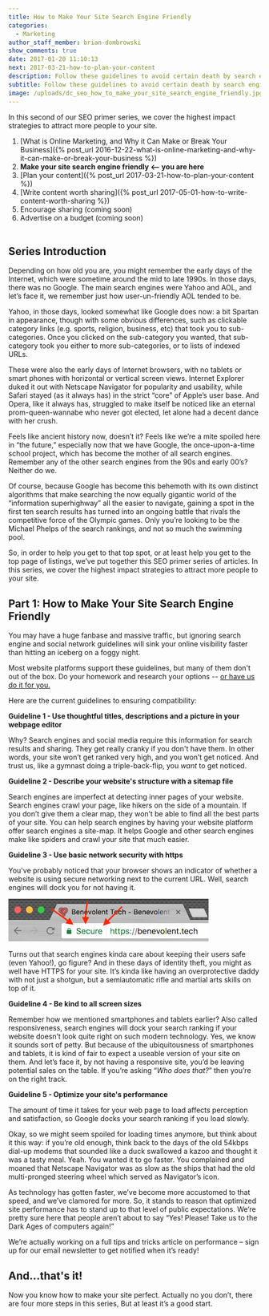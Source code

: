```yaml
---
title: How to Make Your Site Search Engine Friendly
categories:
  - Marketing
author_staff_member: brian-dombrowski
show_comments: true
date: 2017-01-20 11:10:13
next: 2017-03-21-how-to-plan-your-content
description: Follow these guidelines to avoid certain death by search engine gods.
subtitle: Follow these guidelines to avoid certain death by search engine gods.
image: /uploads/dc_seo_how_to_make_your_site_search_engine_friendly.jpg
---
```



In this second of our SEO primer series, we cover the highest impact strategies to attract more people to your site.

1. [What is Online Marketing, and Why it Can Make or Break Your Business]({% post_url 2016-12-22-what-is-online-marketing-and-why-it-can-make-or-break-your-business %})
2. **Make your site search engine friendly &lt;– you are here**
3. [Plan your content]({% post_url 2017-03-21-how-to-plan-your-content %})
4. [Write content worth sharing]({% post_url 2017-05-01-how-to-write-content-worth-sharing %})
5. Encourage sharing (coming soon)
6. Advertise on a budget (coming soon)
<br><br>

## **Series Introduction**

Depending on how old you are, you might remember the early days of the Internet, which were sometime around the mid to late 1990s. In those days, there was no Google. The main search engines were Yahoo and AOL, and let’s face it, we remember just how user-un-friendly AOL tended to be.

Yahoo, in those days, looked somewhat like Google does now: a bit Spartan in appearance, though with some obvious differences, such as clickable category links (e.g. sports, religion, business, etc) that took you to sub-categories. Once you clicked on the sub-category you wanted, that sub-category took you either to more sub-categories, or to lists of indexed URLs.

These were also the early days of Internet browsers, with no tablets or smart phones with horizontal or vertical screen views. Internet Explorer duked it out with Netscape Navigator for popularity and usability, while Safari stayed (as it always has) in the strict “core” of Apple’s user base. And Opera, like it always has, struggled to make itself be noticed like an eternal prom-queen-wannabe who never got elected, let alone had a decent dance with her crush.

Feels like ancient history now, doesn’t it? Feels like we’re a mite spoiled here in “the future,” especially now that we have Google, the once-upon-a-time school project, which has become the mother of all search engines. Remember any of the other search engines from the 90s and early 00’s? Neither do we.

Of course, because Google has become this behemoth with its own distinct algorithms that make searching the now equally gigantic world of the “information superhighway” all the easier to navigate, gaining a spot in the first ten search results has turned into an ongoing battle that rivals the competitive force of the Olympic games. Only you’re looking to be the Michael Phelps of the search rankings, and not so much the swimming pool.&nbsp;

So, in order to help you get to that top spot, or at least help you get to the top page of listings, we’ve put together this SEO primer series of articles. In this series, we cover the highest impact strategies to attract more people to your site.

## **Part 1: How to Make Your Site Search Engine Friendly**

You may have a huge fanbase and massive traffic, but ignoring search engine and social network guidelines will sink your online visibility faster than hitting an iceberg on a foggy night.

Most website platforms support these guidelines, but many of them don't out of the box. Do your homework and research your options -- [or have us do it for you.](/contact)

Here are the current guidelines to ensuring compatibility:

**Guideline 1 - Use thoughtful titles, descriptions and a picture in your webpage editor**

Why? Search engines and social media require this information for search results and sharing. They get really cranky if you don't have them. In other words, your site won’t get ranked very high, and you won’t get noticed. And trust us, like a gymnast doing a triple-back-flip, you *want* to get noticed.&nbsp;

**Guideline 2 - Describe your website's structure with a sitemap file**

Search engines are imperfect at detecting inner pages of your website. Search engines crawl your page, like hikers on the side of a mountain. If you don’t give them a clear map, they won’t be able to find all the best parts of your site. You can help search engines by having your website platform offer search engines a site-map. It helps Google and other search engines make like spiders and crawl your site that much easier.

**Guideline 3 - Use basic network security with https**

You've probably noticed that your browser shows an indicator of whether a website is using secure networking next to the current URL. Well, search engines will dock you for not having it.

![](/uploads/versions/https---x----400-85x---.png)

Turns out that search engines kinda care about keeping their users safe (even Yahoo!), go figure? And in these days of identity theft, you might as well have HTTPS for your site. It’s kinda like having an overprotective daddy with not just a shotgun, but a semiautomatic rifle and martial arts skills on top of it.

**Guideline 4 - Be kind to all screen sizes**

Remember how we mentioned smartphones and tablets earlier? Also called responsiveness, search engines will dock your search ranking if your website doesn’t look quite right on such modern technology. Yes, we know it sounds sort of petty. But because of the ubiquitousness of smartphones and tablets, it is kind of fair to expect a useable version of your site on them. And let’s face it, by not having a responsive site, you’d be leaving potential sales on the table. If you’re asking “*Who does that?*” then you’re on the right track.

**Guideline 5 - Optimize your site's performance**

The amount of time it takes for your web page to load affects perception and satisfaction, so Google docks your search ranking if you load slowly.

Okay, so we might seem spoiled for loading times anymore, but think about it this way: if you’re old enough, think back to the days of the old 54kbps dial-up modems that sounded like a duck swallowed a kazoo and thought it was a tasty meal. Yeah. You wanted it to go faster. You complained and moaned that Netscape Navigator was as slow as the ships that had the old multi-pronged steering wheel which served as Navigator’s icon.

As technology has gotten faster, we’ve become more accustomed to that speed, and we’ve clamored for more. So, it stands to reason that optimized site performance has to stand up to that level of public expectations. We’re pretty sure here that people aren’t about to say “Yes! Please! Take us to the Dark Ages of computers again!”

We’re actually working on a full tips and tricks article on performance – sign up for our email newsletter to get notified when it’s ready!

## **And…that's it!**

Now you know how to make your site perfect. Actually no you don’t, there are four more steps in this series, But at least it’s a good start.